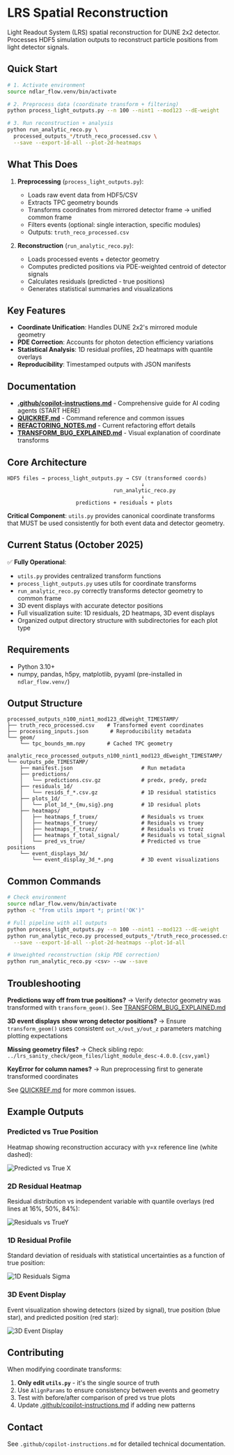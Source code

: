 # LRS Spatial Reconstruction

Light Readout System (LRS) spatial reconstruction for DUNE 2x2 detector. Processes HDF5 simulation outputs to reconstruct particle positions from light detector signals.

## Quick Start

```bash
# 1. Activate environment
source ndlar_flow.venv/bin/activate

# 2. Preprocess data (coordinate transform + filtering)
python process_light_outputs.py --n 100 --nint1 --mod123 --dE-weight

# 3. Run reconstruction + analysis
python run_analytic_reco.py \
  processed_outputs_*/truth_reco_processed.csv \
  --save --export-1d-all --plot-2d-heatmaps
```

## What This Does

1. **Preprocessing** (`process_light_outputs.py`):
   - Loads raw event data from HDF5/CSV
   - Extracts TPC geometry bounds
   - Transforms coordinates from mirrored detector frame → unified common frame
   - Filters events (optional: single interaction, specific modules)
   - Outputs: `truth_reco_processed.csv`

2. **Reconstruction** (`run_analytic_reco.py`):
   - Loads processed events + detector geometry
   - Computes predicted positions via PDE-weighted centroid of detector signals
   - Calculates residuals (predicted - true positions)
   - Generates statistical summaries and visualizations

## Key Features

- **Coordinate Unification**: Handles DUNE 2x2's mirrored module geometry
- **PDE Correction**: Accounts for photon detection efficiency variations
- **Statistical Analysis**: 1D residual profiles, 2D heatmaps with quantile overlays
- **Reproducibility**: Timestamped outputs with JSON manifests

## Documentation

- **[.github/copilot-instructions.md](.github/copilot-instructions.md)** - Comprehensive guide for AI coding agents (START HERE)
- **[QUICKREF.md](QUICKREF.md)** - Command reference and common issues
- **[REFACTORING_NOTES.md](REFACTORING_NOTES.md)** - Current refactoring effort details
- **[TRANSFORM_BUG_EXPLAINED.md](TRANSFORM_BUG_EXPLAINED.md)** - Visual explanation of coordinate transforms

## Core Architecture

```
HDF5 files → process_light_outputs.py → CSV (transformed coords)
                                           ↓
                                  run_analytic_reco.py
                                           ↓
                      predictions + residuals + plots
```

**Critical Component**: `utils.py` provides canonical coordinate transforms that MUST be used consistently for both event data and detector geometry.

## Current Status (October 2025)

✅ **Fully Operational**:
- `utils.py` provides centralized transform functions
- `process_light_outputs.py` uses utils for coordinate transforms
- `run_analytic_reco.py` correctly transforms detector geometry to common frame
- 3D event displays with accurate detector positions
- Full visualization suite: 1D residuals, 2D heatmaps, 3D event displays
- Organized output directory structure with subdirectories for each plot type

## Requirements

- Python 3.10+
- numpy, pandas, h5py, matplotlib, pyyaml (pre-installed in `ndlar_flow.venv/`)

## Output Structure

```
processed_outputs_n100_nint1_mod123_dEweight_TIMESTAMP/
├── truth_reco_processed.csv    # Transformed event coordinates
├── processing_inputs.json       # Reproducibility metadata
└── geom/
    └── tpc_bounds_mm.npy       # Cached TPC geometry

analytic_reco_processed_outputs_n100_nint1_mod123_dEweight_TIMESTAMP/
└── outputs_pde_TIMESTAMP/
    ├── manifest.json                      # Run metadata
    ├── predictions/
    │   └── predictions.csv.gz             # predx, predy, predz
    ├── residuals_1d/
    │   └── resids_f_*.csv.gz              # 1D residual statistics
    ├── plots_1d/
    │   └── plot_1d_*_{mu,sig}.png         # 1D residual plots
    ├── heatmaps/
    │   ├── heatmaps_f_truex/              # Residuals vs truex
    │   ├── heatmaps_f_truey/              # Residuals vs truey
    │   ├── heatmaps_f_truez/              # Residuals vs truez
    │   ├── heatmaps_f_total_signal/       # Residuals vs total_signal
    │   └── pred_vs_true/                  # Predicted vs true positions
    └── event_displays_3d/
        └── event_display_3d_*.png         # 3D event visualizations
```

## Common Commands

```bash
# Check environment
source ndlar_flow.venv/bin/activate
python -c "from utils import *; print('OK')"

# Full pipeline with all outputs
python process_light_outputs.py --n 100 --nint1 --mod123 --dE-weight
python run_analytic_reco.py processed_outputs_*/truth_reco_processed.csv \
  --save --export-1d-all --plot-2d-heatmaps --plot-1d-all

# Unweighted reconstruction (skip PDE correction)
python run_analytic_reco.py <csv> --uw --save
```

## Troubleshooting

**Predictions way off from true positions?**
→ Verify detector geometry was transformed with `transform_geom()`. See [TRANSFORM_BUG_EXPLAINED.md](TRANSFORM_BUG_EXPLAINED.md)

**3D event displays show wrong detector positions?**
→ Ensure `transform_geom()` uses consistent `out_x/out_y/out_z` parameters matching plotting expectations

**Missing geometry files?**
→ Check sibling repo: `../lrs_sanity_check/geom_files/light_module_desc-4.0.0.{csv,yaml}`

**KeyError for column names?**
→ Run preprocessing first to generate transformed coordinates

See [QUICKREF.md](QUICKREF.md) for more common issues.

## Example Outputs

### Predicted vs True Position
Heatmap showing reconstruction accuracy with y=x reference line (white dashed):

![Predicted vs True X](examples/heatmap_predx_vs_truex.png)

### 2D Residual Heatmap
Residual distribution vs independent variable with quantile overlays (red lines at 16%, 50%, 84%):

![Residuals vs TrueY](examples/heatmap_dr_vs_truey.png)

### 1D Residual Profile
Standard deviation of residuals with statistical uncertainties as a function of true position:

![1D Residuals Sigma](examples/plot_1d_truez_sig.png)

### 3D Event Display
Event visualization showing detectors (sized by signal), true position (blue star), and predicted position (red star):

![3D Event Display](examples/event_display_3d_dr.png)

## Contributing

When modifying coordinate transforms:
1. **Only edit `utils.py`** - it's the single source of truth
2. Use `AlignParams` to ensure consistency between events and geometry
3. Test with before/after comparison of pred vs true plots
4. Update [.github/copilot-instructions.md](.github/copilot-instructions.md) if adding new patterns

## Contact

See `.github/copilot-instructions.md` for detailed technical documentation.
